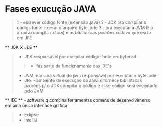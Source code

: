  # Fases exucução JAVA
> 1 - escrever código fonte (extensão .java)
> 2 - JDK pra compilar o código fonte e gerar o arquivo bytecode
> 3 - pra executar a JVM lê o arquivo compila (.class) e as bibliotecas padrôes doJava que estão em JRE

** JDK X JDE **
> - JDK responsável por compilar código-fonte em bytecod
>> - faz parte do funcionamento das IDE's
> - JVM máquina virtual do java responsável por executar o bytecode
> - JRE - ambiente de execução do Java q fornece bibliotecas padrões p/ o JDK compilar o código e esse código será executado pelo JVM

** IDE ** - software q combina ferramentas comuns de desenvolvimento em uma única interface gráfica
> - Eclipse
> - IntelliJ
